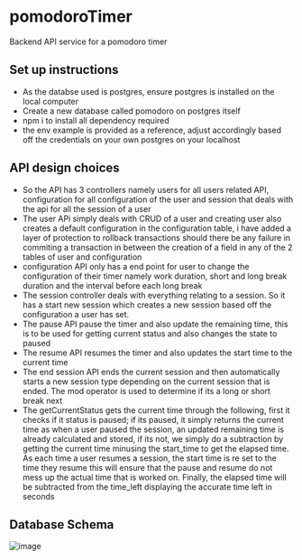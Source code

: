 # pomodoroTimer
Backend API service for a pomodoro timer

## Set up instructions
- As the databse used is postgres, ensure postgres is installed on the local computer
- Create a new database called pomodoro on postgres itself
- npm i to install all dependency required
- the env example is provided as a reference, adjust accordingly based off the credentials on your own postgres on your localhost

## API design choices
- So the API has 3 controllers namely users for all users related API, configuration for all configuration of the user and session that deals with the api for all the session of a user
- The user APi simply deals with CRUD of a user and creating user also creates a default configuration in the configuration table, i have added a layer of protection to rollback transactions should there be any failure in commiting a transaction in between the creation of a field in any of the 2 tables of user and configuration
- configuration API only has a end point for user to change the configuration of their timer namely work duration, short and long break duration and the interval before each long break
- The session controller deals with everything relating to a session. So it has a start new session which creates a new session based off the configuration a user has set.
- The pause API pause the timer and also update the remaining time, this is to be used for getting current status and also changes the state to paused
- The resume API resumes the timer and also updates the start time to the current time
- The end session API ends the current session and then automatically starts a new session type depending on the current session that is ended. The mod operator is used to determine if its a long or short break next
- The getCurrentStatus gets the current time through the following, first it checks if it status is paused; if its paused, it simply returns the current time as when a user paused the session, an updated remaining time is already calculated and stored, if its not, we simply do a subtraction by getting the current time minusing the start_time to get the elapsed time. As each time a user resumes a session, the start time is re set to the time they resume this will ensure that the pause and resume do not mess up the actual time that is worked on. Finally, the elapsed time will be subtracted from the time_left displaying the accurate time left in seconds

## Database Schema

![image](https://github.com/Entr0phy/pomodoroTimer/assets/77575454/b3f2d80a-b3ff-4666-996e-88c0ed4ba239)
